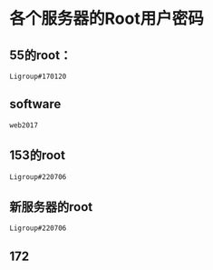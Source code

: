 # 各个服务器的Root用户密码

## 55的root：

```
Ligroup#170120
```

## software

```
web2017
```


## 153的root

```
Ligroup#220706
```

## 新服务器的root

```
Ligroup#220706
```

## 172
